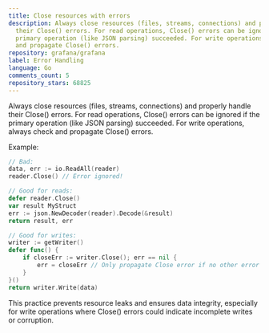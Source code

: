 ```yaml
---
title: Close resources with errors
description: Always close resources (files, streams, connections) and properly handle
  their Close() errors. For read operations, Close() errors can be ignored if the
  primary operation (like JSON parsing) succeeded. For write operations, always check
  and propagate Close() errors.
repository: grafana/grafana
label: Error Handling
language: Go
comments_count: 5
repository_stars: 68825
---
```


Always close resources (files, streams, connections) and properly handle their Close() errors. For read operations, Close() errors can be ignored if the primary operation (like JSON parsing) succeeded. For write operations, always check and propagate Close() errors.

Example:
```go
// Bad:
data, err := io.ReadAll(reader)
reader.Close() // Error ignored!

// Good for reads:
defer reader.Close()
var result MyStruct
err := json.NewDecoder(reader).Decode(&result)
return result, err

// Good for writes:
writer := getWriter()
defer func() {
    if closeErr := writer.Close(); err == nil {
        err = closeErr // Only propagate Close error if no other error occurred
    }
}()
return writer.Write(data)
```

This practice prevents resource leaks and ensures data integrity, especially for write operations where Close() errors could indicate incomplete writes or corruption.